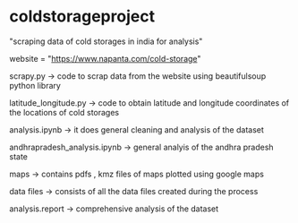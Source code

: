 # coldstorageproject
"scraping data of cold storages in india for analysis"


website  = "https://www.napanta.com/cold-storage"

scrapy.py -> code to scrap data from the website using beautifulsoup python library

latitude_longitude.py -> code to obtain latitude and longitude coordinates of the locations of cold storages

analysis.ipynb -> it does general cleaning and analysis of the dataset 

andhrapradesh_analysis.ipynb -> general analyis of the andhra pradesh state

maps -> contains pdfs , kmz files of maps plotted using google maps

data files -> consists of all the data files created during the process

analysis.report -> comprehensive analysis of the dataset



